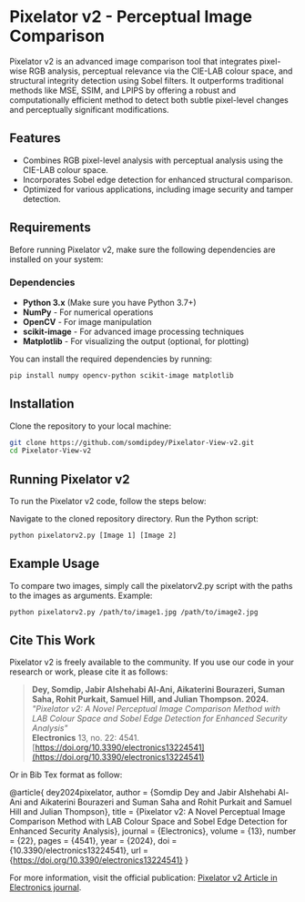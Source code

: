 # Pixelator v2 - Perceptual Image Comparison

Pixelator v2 is an advanced image comparison tool that integrates pixel-wise RGB analysis, perceptual relevance via the CIE-LAB colour space, and structural integrity detection using Sobel filters. It outperforms traditional methods like MSE, SSIM, and LPIPS by offering a robust and computationally efficient method to detect both subtle pixel-level changes and perceptually significant modifications.

## Features
- Combines RGB pixel-level analysis with perceptual analysis using the CIE-LAB colour space.
- Incorporates Sobel edge detection for enhanced structural comparison.
- Optimized for various applications, including image security and tamper detection.
  
## Requirements
Before running Pixelator v2, make sure the following dependencies are installed on your system:

### Dependencies
- **Python 3.x** (Make sure you have Python 3.7+)
- **NumPy** - For numerical operations
- **OpenCV** - For image manipulation
- **scikit-image** - For advanced image processing techniques
- **Matplotlib** - For visualizing the output (optional, for plotting)

You can install the required dependencies by running:

```bash
pip install numpy opencv-python scikit-image matplotlib
```

## Installation
Clone the repository to your local machine:

```bash
git clone https://github.com/somdipdey/Pixelator-View-v2.git
cd Pixelator-View-v2
```

## Running Pixelator v2

To run the Pixelator v2 code, follow the steps below:

Navigate to the cloned repository directory.
Run the Python script:

```bash
python pixelatorv2.py [Image 1] [Image 2]
```

## Example Usage

To compare two images, simply call the pixelatorv2.py script with the paths to the images as arguments. Example:

```bash
python pixelatorv2.py /path/to/image1.jpg /path/to/image2.jpg
```

## Cite This Work

Pixelator v2 is freely available to the community. If you use our code in your research or work, please cite it as follows:

> **Dey, Somdip, Jabir Alshehabi Al-Ani, Aikaterini Bourazeri, Suman Saha, Rohit Purkait, Samuel Hill, and Julian Thompson. 2024.**  
> *"Pixelator v2: A Novel Perceptual Image Comparison Method with LAB Colour Space and Sobel Edge Detection for Enhanced Security Analysis"*  
> **Electronics** 13, no. 22: 4541.  
> [https://doi.org/10.3390/electronics13224541](https://doi.org/10.3390/electronics13224541)

Or in Bib Tex format as follow:

@article{
dey2024pixelator, author = {Somdip Dey and Jabir Alshehabi Al-Ani and Aikaterini Bourazeri and Suman Saha and Rohit Purkait and Samuel Hill and Julian Thompson}, title = {Pixelator v2: A Novel Perceptual Image Comparison Method with LAB Colour Space and Sobel Edge Detection for Enhanced Security Analysis}, journal = {Electronics}, volume = {13}, number = {22}, pages = {4541}, year = {2024}, doi = {10.3390/electronics13224541}, url = {https://doi.org/10.3390/electronics13224541} 
}

For more information, visit the official publication: [Pixelator v2 Article in Electronics journal](https://www.mdpi.com/2079-9292/13/22/4541).
